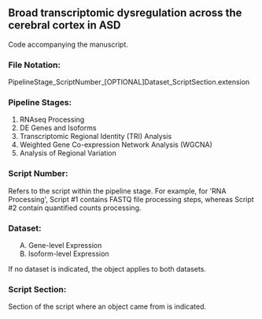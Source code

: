 ## Broad transcriptomic dysregulation across the cerebral cortex in ASD
Code accompanying the manuscript.

### File Notation:

PipelineStage_ScriptNumber_[OPTIONAL]Dataset_ScriptSection.extension

### Pipeline Stages:

01) RNAseq Processing
02) DE Genes and Isoforms
03) Transcriptomic Regional Identity (TRI) Analysis
04) Weighted Gene Co-expression Network Analysis (WGCNA)
05) Analysis of Regional Variation

### Script Number:

Refers to the script within the pipeline stage. For example, for 'RNA Processing', Script #1 contains FASTQ file processing steps, whereas Script #2 contain quantified counts processing.

### Dataset:
<ol>
A. Gene-level Expression<br />
B. Isoform-level Expression
</ol>
  
If no dataset is indicated, the object applies to both datasets.

### Script Section:

Section of the script where an object came from is indicated.


